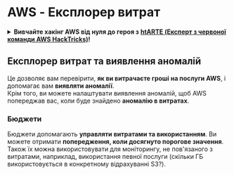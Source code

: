 # AWS - Експлорер витрат

<details>

<summary><strong>Вивчайте хакінг AWS від нуля до героя з</strong> <a href="https://training.hacktricks.xyz/courses/arte"><strong>htARTE (Експерт з червоної команди AWS HackTricks)</strong></a><strong>!</strong></summary>

Інші способи підтримки HackTricks:

* Якщо ви хочете побачити **рекламу вашої компанії на HackTricks** або **завантажити HackTricks у форматі PDF**, перевірте [**ПЛАНИ ПІДПИСКИ**](https://github.com/sponsors/carlospolop)!
* Отримайте [**офіційний PEASS & HackTricks мерч**](https://peass.creator-spring.com)
* Відкрийте для себе [**Сім'ю PEASS**](https://opensea.io/collection/the-peass-family), нашу колекцію ексклюзивних [**NFT**](https://opensea.io/collection/the-peass-family)
* **Приєднуйтесь до** 💬 [**групи Discord**](https://discord.gg/hRep4RUj7f) або [**групи Telegram**](https://t.me/peass) або **слідкуйте** за нами на **Twitter** 🐦 [**@hacktricks_live**](https://twitter.com/hacktricks_live)**.**
* **Поділіться своїми хакінг-прийомами, надсилайте PR до** [**HackTricks**](https://github.com/carlospolop/hacktricks) **та** [**HackTricks Cloud**](https://github.com/carlospolop/hacktricks-cloud) **репозиторіїв**.

</details>

## Експлорер витрат та виявлення аномалій

Це дозволяє вам перевірити, **як ви витрачаєте гроші на послуги AWS**, і допомагає вам **виявляти аномалії**.\
Крім того, ви можете налаштувати виявлення аномалій, щоб AWS попереджав вас, коли буде знайдено **аномалію в витратах**.

### Бюджети

Бюджети допомагають **управляти витратами та використанням**. Ви можете отримати **попередження, коли досягнуто порогове значення**.\
Також їх можна використовувати для моніторингу, не пов'язаного з витратами, наприклад, використання певної послуги (скільки ГБ використовується в конкретному відрахуванні S3?).
